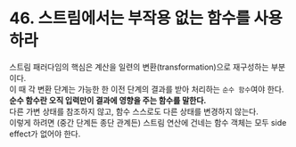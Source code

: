 # 46. 스트림에서는 부작용 없는 함수를 사용하라

스트림 패러다임의 핵심은 계산을 일련의 변환(transformation)으로 재구성하는 부분이다.  
이 때 각 변환 단계는 가능한 한 이전 단계의 결과를 받아 처리하는 `순수 함수`여야 한다.  
**순수 함수란 오직 입력만이 결과에 영향을 주는 함수를 말한다.**  
다른 가변 상태를 참조하지 않고, 함수 스스로도 다른 상태를 변경하지 않는다.  
이렇게 하려면 (중간 단계든 종단 관계든) 스트림 연산에 건네는 함수 객체는 모두 side effect가 없어야 한다.
